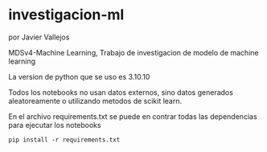 # investigacion-ml
por Javier Vallejos

MDSv4-Machine Learning, Trabajo de investigacion de modelo de machine learning

La version de python que se uso es 3.10.10

Todos los notebooks no usan datos externos, sino datos generados aleatoreamente o utilizando metodos de scikit learn. 

En el archivo requirements.txt se puede en contrar todas las dependencias para ejecutar los notebooks

```
pip install -r requirements.txt
```
